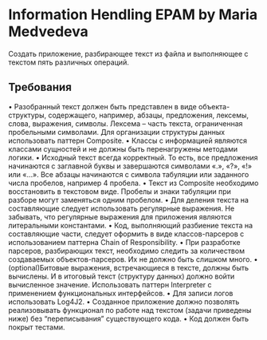 # Information Hendling EPAM by Maria Medvedeva 

Cоздать приложение, разбирающее текст из файла и выполняющее с 
текстом пять различных операций.
## Требования
• Разобранный текст должен быть представлен в виде объекта-структуры, содержащего, 
например, абзацы, предложения, лексемы, слова, выражения, символы. Лексема –
часть текста, ограниченная пробельными символами. Для организации структуры 
данных использовать паттерн Composite.
• Классы с информацией являются классами сущностей и не должны быть перенагружены 
методами логики.
• Исходный текст всегда корректный. То есть, все предложения начинаются с заглавной 
буквы и завершаются символами «.», «?», «!» или «…». Все абзацы начинаются с символа 
табуляции или заданного числа пробелов, например 4 пробела.
• Текст из Composite необходимо восстановить в текстовом виде. Пробелы и знаки 
табуляции при разборе могут заменяться одним пробелом.
• Для деления текста на составляющие следует использовать регулярные выражения. Не 
забывать, что регулярные выражения для приложения являются литеральными 
константами.
• Код, выполняющий разбиение текста на составляющие части, следует оформить в виде 
классов-парсеров с использованием паттерна Chain of Responsibility.
• При разработке парсеров, разбирающих текст, необходимо следить за количеством 
создаваемых объектов-парсеров. Их не должно быть слишком много.
• (optional)Битовые выражения, встречающиеся в тексте, должны быть вычислены. И в 
итоговый текст (структуру данных) должно войти вычисленное значение. Использовать
паттерн Interpreter с применением функциональных интерфейсов.
• Для записи логов использовать Log4J2.
• Созданное приложение должно позволять реализовывать функционал по работе над 
текстом (задачи приведены ниже) без “переписывания” существующего кода.
• Код должен быть покрыт тестами.
